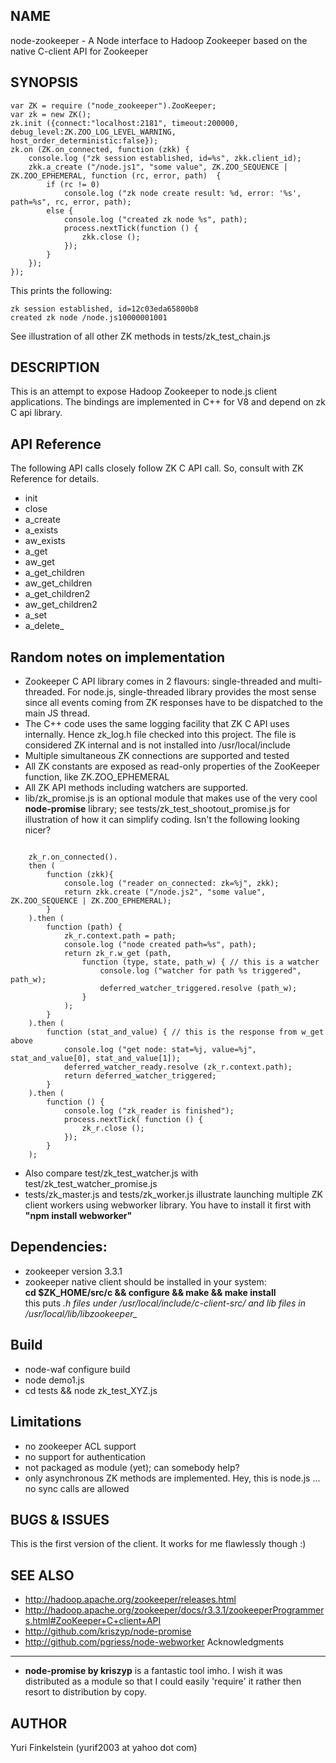 NAME
----

node-zookeeper - A Node interface to Hadoop Zookeeper based on the native C-client API for Zookeeper

SYNOPSIS
--------
  
	var ZK = require ("node_zookeeper").ZooKeeper;
	var zk = new ZK();
	zk.init ({connect:"localhost:2181", timeout:200000, debug_level:ZK.ZOO_LOG_LEVEL_WARNING, host_order_deterministic:false});
	zk.on (ZK.on_connected, function (zkk) {
		console.log ("zk session established, id=%s", zkk.client_id);
		zkk.a_create ("/node.js1", "some value", ZK.ZOO_SEQUENCE | ZK.ZOO_EPHEMERAL, function (rc, error, path)  {
			if (rc != 0) 
				console.log ("zk node create result: %d, error: '%s', path=%s", rc, error, path);
			else {
				console.log ("created zk node %s", path);
				process.nextTick(function () {
					zkk.close ();
				});
			}
		});
	});

This prints the following:

	zk session established, id=12c03eda65800b8
	created zk node /node.js10000001001

See illustration of all other ZK methods in tests/zk_test_chain.js

DESCRIPTION
-----------

This is an attempt to expose Hadoop Zookeeper to node.js client applications. The bindings are implemented in C++ for V8 and depend on zk C api library.

API Reference
--------------

The following API calls closely follow ZK C API call. So, consult with ZK Reference for details.

* init
* close
* a_create
* a_exists
* aw_exists
* a_get
* aw_get
* a_get_children
* aw_get_children
* a_get_children2
* aw_get_children2
* a_set
* a_delete_

Random notes on implementation
------------------------------

* Zookeeper C API library comes in 2 flavours: single-threaded and multi-threaded. For node.js, single-threaded library provides the most sense since all events coming from ZK responses have to be dispatched to the main JS thread.
* The C++ code uses the same logging facility that ZK C API uses internally. Hence zk_log.h file checked into this project. The file is considered ZK internal and is not installed into /usr/local/include
* Multiple simultaneous ZK connections are supported and tested 
* All ZK constants are exposed as read-only properties of the ZooKeeper function, like ZK.ZOO_EPHEMERAL
* All ZK API methods including watchers are supported.
* lib/zk_promise.js is an optional module that makes use of the very cool **node-promise** library; 
 see tests/zk_test_shootout_promise.js for illustration of how it can simplify coding. Isn't the following looking nicer?

<code>
	zk_r.on_connected().
	then (
		function (zkk){
			console.log ("reader on_connected: zk=%j", zkk);
			return zkk.create ("/node.js2", "some value", ZK.ZOO_SEQUENCE | ZK.ZOO_EPHEMERAL);
		}
	).then (
		function (path) {
			zk_r.context.path = path;
			console.log ("node created path=%s", path);
			return zk_r.w_get (path, 
				function (type, state, path_w) { // this is a watcher
					console.log ("watcher for path %s triggered", path_w);
					deferred_watcher_triggered.resolve (path_w);
				}
			);
		}
	).then (
		function (stat_and_value) { // this is the response from w_get above
			console.log ("get node: stat=%j, value=%j", stat_and_value[0], stat_and_value[1]);
			deferred_watcher_ready.resolve (zk_r.context.path);
			return deferred_watcher_triggered;
		}
	).then (
		function () {
			console.log ("zk_reader is finished");
			process.nextTick( function () {
				zk_r.close ();
			});
		}
	);
</code>


* Also compare test/zk_test_watcher.js with test/zk_test_watcher_promise.js 
* tests/zk_master.js and tests/zk_worker.js illustrate launching multiple ZK client workers using webworker library. You have to install it first with **"npm install webworker"**


Dependencies:
------------

* zookeeper version 3.3.1
* zookeeper native client should be installed in your system:  
**cd $ZK_HOME/src/c && configure && make && make install**  
this puts *.h files under /usr/local/include/c-client-src/ and lib files in /usr/local/lib/libzookeeper_*

Build
-----
	
- node-waf configure build
- node demo1.js
- cd tests && node zk_test_XYZ.js

Limitations
-----------
* no zookeeper ACL support
* no support for authentication
* not packaged as module (yet); can somebody help?
* only asynchronous ZK methods are implemented. Hey, this is node.js ... no sync calls are allowed

BUGS & ISSUES
----

This is the first version of the client. It works for me flawlessly though :)


SEE ALSO
--------

- http://hadoop.apache.org/zookeeper/releases.html
- http://hadoop.apache.org/zookeeper/docs/r3.3.1/zookeeperProgrammers.html#ZooKeeper+C+client+API
- http://github.com/kriszyp/node-promise
- http://github.com/pgriess/node-webworker
Acknowledgments
---------------

- **node-promise by kriszyp** is a fantastic tool imho. I wish it was distributed as a module so that I could easily 'require' it rather then 
 resort to distribution by copy.  

AUTHOR
------

Yuri Finkelstein (yurif2003 at yahoo dot com)
